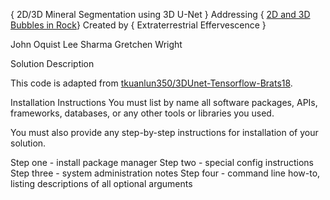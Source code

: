 { 2D/3D Mineral Segmentation using 3D U-Net }
Addressing { 
[2D and 3D Bubbles in Rock](https://github.com/amnh/HackTheSolarSystem/wiki/3D-and-2D-Bubbles-In-Rock)}
Created by { Extraterrestrial Effervescence }

John Oquist
Lee Sharma
Gretchen Wright

Solution Description

This code is adapted from [tkuanlun350/3DUnet-Tensorflow-Brats18](https://github.com/tkuanlun350/3DUnet-Tensorflow-Brats18).

Installation Instructions
You must list by name all software packages, APIs, frameworks, databases, or any other tools or libraries you used.

You must also provide any step-by-step instructions for installation of your solution.

Step one - install package manager
Step two - special config instructions
Step three - system administration notes
Step four - command line how-to, listing descriptions of all optional arguments
